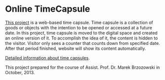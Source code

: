 Online TimeCapsule
==================

[This project](http://kulu.be/timecapsule) is a web-based time capsule. Time capsule is a collection of goods or objects with the intention to be opened or accessed at a future date. In this project, time capsule is moved to the digital space and created an online version of it. To accomplish the idea of it, the content is hidden to the visitor. Visitor only sees a counter that counts down from specified date. After that period finished, website will show its content automatically.

[Detailed information about time capsules](http://en.wikipedia.org/wiki/Time_capsule). 

This project prepared for the course of Assist. Prof. Dr. Marek Brzozowski in October, 2013.
